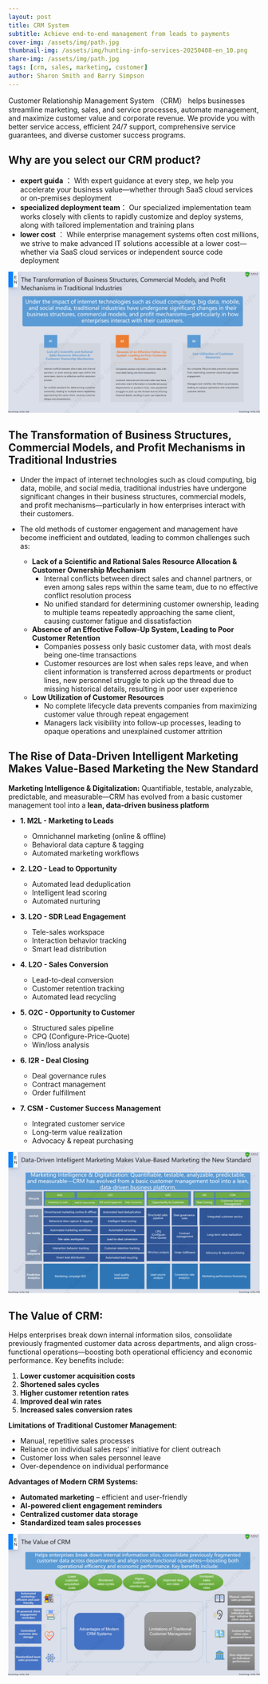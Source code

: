 ```yaml
---
layout: post
title: CRM System
subtitle: Achieve end-to-end management from leads to payments
cover-img: /assets/img/path.jpg
thumbnail-img: /assets/img/hunting-info-services-20250408-en_10.png
share-img: /assets/img/path.jpg
tags: [crm, sales, marketing, customer]
author: Sharon Smith and Barry Simpson
---
```

Customer Relationship Management System （CRM） helps businesses streamline marketing, sales, and service processes, automate management, and maximize customer value and corporate revenue. We provide you with better service access, efficient 24/7 support, comprehensive service guarantees, and diverse customer success programs. 

## Why are you select our CRM product?

- **expert guida** ： With expert guidance at every step, we help you accelerate your business value—whether through SaaS cloud services or on-premises deployment
- **specialized deployment team**： Our specialized implementation team works closely with clients to rapidly customize and deploy systems, along with tailored implementation and training plans
- **lower cost** ： While enterprise management systems often cost millions, we strive to make advanced IT solutions accessible at a lower cost—whether via SaaS cloud services or independent source code deployment

![why to select the CRM system](/assets/img/hunting-info-services-20250408-en_10.png)

## The Transformation of Business Structures, Commercial Models, and Profit Mechanisms in Traditional Industries

- Under the impact of internet technologies such as cloud computing, big data, mobile, and social media, traditional industries have undergone significant changes in their business structures, commercial models, and profit mechanisms—particularly in how enterprises interact with their customers.

- The old methods of customer engagement and management have become inefficient and outdated, leading to common challenges such as:
  - **Lack of a Scientific and Rational Sales Resource Allocation & Customer Ownership Mechanism**
    - Internal conflicts between direct sales and channel partners, or even among sales reps within the same team, due to no effective conflict resolution process
    - No unified standard for determining customer ownership, leading to multiple teams repeatedly approaching the same client, causing customer fatigue and dissatisfaction
  - **Absence of an Effective Follow-Up System, Leading to Poor Customer Retention**
    - Companies possess only basic customer data, with most deals being one-time transactions
    - Customer resources are lost when sales reps leave, and when client information is transferred across departments or product lines, new personnel struggle to pick up the thread due to missing historical details, resulting in poor user experience
  - **Low Utilization of Customer Resources**
    - No complete lifecycle data prevents companies from maximizing customer value through repeat engagement
    - Managers lack visibility into follow-up processes, leading to opaque operations and unexplained customer attrition

## The Rise of Data-Driven Intelligent Marketing Makes Value-Based Marketing the New Standard

  **Marketing Intelligence & Digitalization:** Quantifiable, testable, analyzable, predictable, and measurable—CRM has evolved from a basic customer management tool into a **lean, data-driven business platform**

  - **1. M2L - Marketing to Leads**  
    - Omnichannel marketing (online & offline)  
    - Behavioral data capture & tagging  
    - Automated marketing workflows  

  - **2. L2O - Lead to Opportunity**  
    - Automated lead deduplication  
    - Intelligent lead scoring  
    - Automated nurturing  

  - **3. L2O - SDR Lead Engagement**  
    - Tele-sales workspace  
    - Interaction behavior tracking  
    - Smart lead distribution  

  - **4. L2O - Sales Conversion**  
    - Lead-to-deal conversion  
    - Customer retention tracking  
    - Automated lead recycling  

  - **5. O2C - Opportunity to Customer**  
    - Structured sales pipeline  
    - CPQ (Configure-Price-Quote)  
    - Win/loss analysis  

  - **6. I2R - Deal Closing**  
    - Deal governance rules  
    - Contract management  
    - Order fulfillment  

  - **7. CSM - Customer Success Management**  
    - Integrated customer service  
    - Long-term value realization  
    - Advocacy & repeat purchasing  

![the features of the CRM system](/assets/img/hunting-info-services-20250408-en_12.png)

## **The Value of CRM:**  

Helps enterprises break down internal information silos, consolidate previously fragmented customer data across departments, and align cross-functional operations—boosting both operational efficiency and economic performance. Key benefits include:  

  1. **Lower customer acquisition costs**  
  2. **Shortened sales cycles**  
  3. **Higher customer retention rates**  
  4. **Improved deal win rates**  
  5. **Increased sales conversion rates**  

**Limitations of Traditional Customer Management:**  
  - Manual, repetitive sales processes  
  - Reliance on individual sales reps' initiative for client outreach  
  - Customer loss when sales personnel leave  
  - Over-dependence on individual performance  

**Advantages of Modern CRM Systems:**  
  - **Automated marketing** – efficient and user-friendly  
  - **AI-powered client engagement reminders**  
  - **Centralized customer data storage**  
  - **Standardized team sales processes**  
  
![the values of the CRM system](/assets/img/hunting-info-services-20250408-en_11.png)